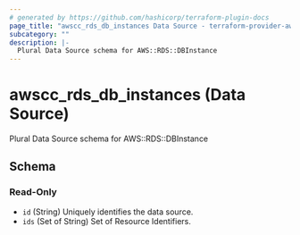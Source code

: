 ```yaml
---
# generated by https://github.com/hashicorp/terraform-plugin-docs
page_title: "awscc_rds_db_instances Data Source - terraform-provider-awscc"
subcategory: ""
description: |-
  Plural Data Source schema for AWS::RDS::DBInstance
---
```


# awscc_rds_db_instances (Data Source)

Plural Data Source schema for AWS::RDS::DBInstance



<!-- schema generated by tfplugindocs -->
## Schema

### Read-Only

- `id` (String) Uniquely identifies the data source.
- `ids` (Set of String) Set of Resource Identifiers.
